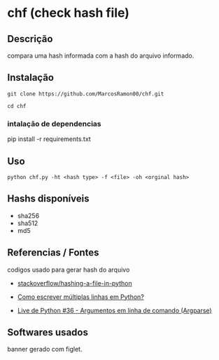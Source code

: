 # chf (check hash file)

## Descrição
compara uma hash informada com a hash do arquivo informado.

## Instalação
`git clone https://github.com/MarcosRamon00/chf.git`

`cd chf`

### intalação de dependencias
pip install -r requirements.txt

## Uso
`python chf.py -ht <hash type> -f <file> -oh <orginal hash>`

## Hashs disponíveis
- sha256
- sha512 
- md5

## Referencias / Fontes
codigos usado para gerar hash do arquivo
* [stackoverflow/hashing-a-file-in-python](https://stackoverflow.com/questions/22058048/hashing-a-file-in-python)

* [Como escrever múltiplas linhas em Python?](https://pt.stackoverflow.com/questions/80551/como-escrever-m%C3%BAltiplas-linhas-em-python)

* [Live de Python #36 - Argumentos em linha de comando (Argparse)](https://www.youtube.com/watch?v=LwxVscJUapk)
## Softwares usados
banner gerado com figlet.
